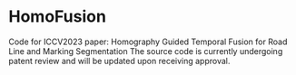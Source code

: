 # HomoFusion
Code for ICCV2023 paper: Homography Guided Temporal Fusion for Road Line and Marking Segmentation
The source code is currently undergoing patent review and will be updated upon receiving approval.
